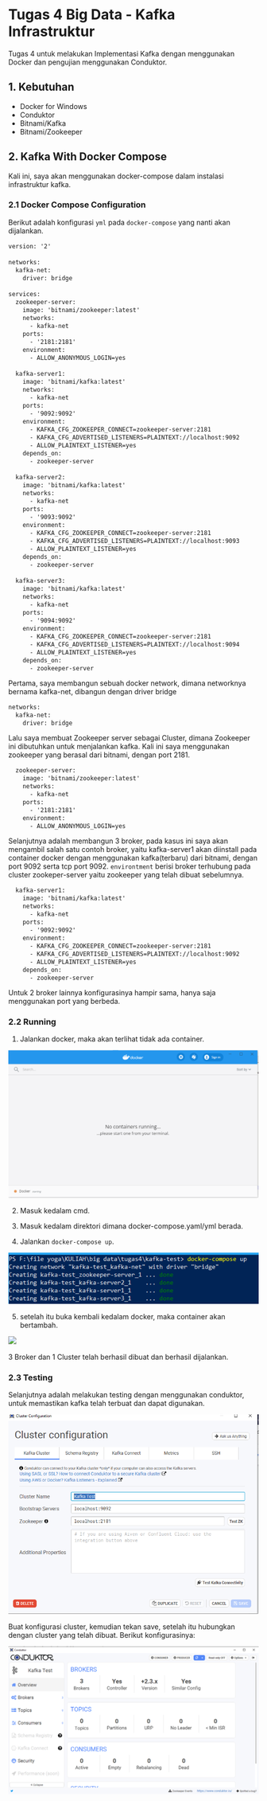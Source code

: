 # Tugas 4 Big Data - Kafka Infrastruktur
Tugas 4 untuk melakukan Implementasi Kafka dengan menggunakan Docker dan pengujian menggunakan Conduktor.

## 1. Kebutuhan
- Docker for Windows
- Conduktor
- Bitnami/Kafka
- Bitnami/Zookeeper


## 2. Kafka With Docker Compose
Kali ini, saya akan menggunakan docker-compose dalam instalasi infrastruktur kafka.

### 2.1 Docker Compose Configuration
Berikut adalah konfigurasi ``yml`` pada ``docker-compose`` yang nanti akan dijalankan.

```
version: '2'

networks:
  kafka-net:
    driver: bridge

services:
  zookeeper-server:
    image: 'bitnami/zookeeper:latest'
    networks:
      - kafka-net
    ports:
      - '2181:2181'
    environment:
      - ALLOW_ANONYMOUS_LOGIN=yes
      
  kafka-server1:
    image: 'bitnami/kafka:latest'
    networks:
      - kafka-net    
    ports:
      - '9092:9092'
    environment:
      - KAFKA_CFG_ZOOKEEPER_CONNECT=zookeeper-server:2181
      - KAFKA_CFG_ADVERTISED_LISTENERS=PLAINTEXT://localhost:9092
      - ALLOW_PLAINTEXT_LISTENER=yes
    depends_on:
      - zookeeper-server
      
  kafka-server2:
    image: 'bitnami/kafka:latest'
    networks:
      - kafka-net    
    ports:
      - '9093:9092'
    environment:
      - KAFKA_CFG_ZOOKEEPER_CONNECT=zookeeper-server:2181
      - KAFKA_CFG_ADVERTISED_LISTENERS=PLAINTEXT://localhost:9093
      - ALLOW_PLAINTEXT_LISTENER=yes
    depends_on:
      - zookeeper-server
      
  kafka-server3:
    image: 'bitnami/kafka:latest'
    networks:
      - kafka-net    
    ports:
      - '9094:9092'
    environment:
      - KAFKA_CFG_ZOOKEEPER_CONNECT=zookeeper-server:2181
      - KAFKA_CFG_ADVERTISED_LISTENERS=PLAINTEXT://localhost:9094
      - ALLOW_PLAINTEXT_LISTENER=yes
    depends_on:
      - zookeeper-server
```

Pertama, saya membangun sebuah docker network, dimana networknya bernama kafka-net, dibangun dengan driver bridge

```
networks:
  kafka-net:
    driver: bridge
```

Lalu saya membuat Zookeeper server sebagai Cluster, dimana Zookeeper ini dibutuhkan untuk menjalankan kafka. Kali ini saya menggunakan zookeeper yang berasal dari bitnami, dengan port 2181.

```
  zookeeper-server:
    image: 'bitnami/zookeeper:latest'
    networks:
      - kafka-net
    ports:
      - '2181:2181'
    environment:
      - ALLOW_ANONYMOUS_LOGIN=yes
```

Selanjutnya adalah membangun 3 broker, pada kasus ini saya akan mengambil salah satu contoh broker, yaitu kafka-server1 akan diinstall pada container docker dengan menggunakan kafka(terbaru) dari bitnami, dengan port 9092 serta tcp port 9092.
``environtment`` berisi broker terhubung pada cluster zookeper-server yaitu zookeeper yang telah dibuat sebelumnya.

```
  kafka-server1:
    image: 'bitnami/kafka:latest'
    networks:
      - kafka-net    
    ports:
      - '9092:9092'
    environment:
      - KAFKA_CFG_ZOOKEEPER_CONNECT=zookeeper-server:2181
      - KAFKA_CFG_ADVERTISED_LISTENERS=PLAINTEXT://localhost:9092
      - ALLOW_PLAINTEXT_LISTENER=yes
    depends_on:
      - zookeeper-server
```

Untuk 2 broker lainnya konfigurasinya hampir sama, hanya saja menggunakan port yang berbeda.

### 2.2 Running

1. Jalankan docker, maka akan terlihat tidak ada container.

![](/screenshoot/2.png)

2. Masuk kedalam cmd.

3. Masuk kedalam direktori dimana docker-compose.yaml/yml berada.

4. Jalankan ``docker-compose up``. 

![](/screenshoot/3.png)

5. setelah itu buka kembali kedalam docker, maka container akan bertambah.

![](/tugas_4_kafka/screenshoot/4.png)

3 Broker dan 1 Cluster telah berhasil dibuat dan berhasil dijalankan.


### 2.3 Testing
Selanjutnya adalah melakukan testing dengan menggunakan conduktor, untuk memastikan kafka telah terbuat dan dapat digunakan.

![](/screenshoot/5.png)

Buat konfigurasi cluster, kemudian tekan save, setelah itu hubungkan dengan cluster yang telah dibuat. Berikut konfigurasinya:

![](/screenshoot/6.png)
         

